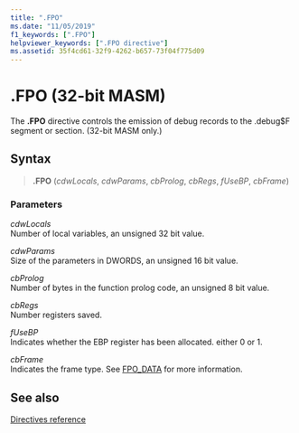```yaml
---
title: ".FPO"
ms.date: "11/05/2019"
f1_keywords: [".FPO"]
helpviewer_keywords: [".FPO directive"]
ms.assetid: 35f4cd61-32f9-4262-b657-73f04f775d09
---
```

# .FPO (32-bit MASM)

The **.FPO** directive controls the emission of debug records to the .debug$F segment or section. (32-bit MASM only.)

## Syntax

> **.FPO** (*cdwLocals*, *cdwParams*, *cbProlog*, *cbRegs*, *fUseBP*, *cbFrame*)

### Parameters

*cdwLocals*\
Number of local variables, an unsigned 32 bit value.

*cdwParams*\
Size of the parameters in DWORDS, an unsigned 16 bit value.

*cbProlog*\
Number of bytes in the function prolog code, an unsigned 8 bit value.

*cbRegs*\
Number registers saved.

*fUseBP*\
Indicates whether the EBP register has been allocated. either 0 or 1.

*cbFrame*\
Indicates the frame type.  See [FPO_DATA](/windows/win32/api/winnt/ns-winnt-fpo_data) for more information.

## See also

[Directives reference](directives-reference.md)
